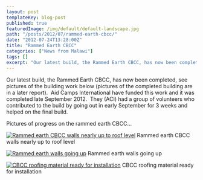 ```yaml
---
layout: post
templateKey: blog-post
published: true
featuredImage: /img/default/default-landscape.jpg
path: "/posts/2012/07/rammed-earth-cbcc/"
date: "2012-07-24T13:28:00Z"
title: "Rammed Earth CBCC"
categories: ["News from Malawi"]
tags: []
excerpt: "Our latest build, the Rammed Earth CBCC, has now been completed, see pictures of the building work ..."
---
```


Our latest build, the Rammed Earth CBCC, has now been completed, see pictures of the building work below (pictures of the completed building are in a later report).  Aid Camps International have funded this work and it was completed late September 2012.  They (ACI) had a group of volunteers who contributed to the build by going out in early September for 3 weeks and helped on the final build.

Pictures of progress on the rammed earth CBCC...

[![](https://f000.backblazeb2.com/file/avm-wp-uploads/2012/07/Ram-eth-CBCC1.jpg "Rammed earth CBCC walls nearly up to roof level")](https://www.landirani.org/news/2012/07/24/rammed-earth-cbcc/ram-eth-cbcc1/) Rammed earth CBCC walls nearly up to roof level

[![](https://f000.backblazeb2.com/file/avm-wp-uploads/2012/07/Ram-eth-CBCC2.jpg "Rammed earth walls going up")](https://www.landirani.org/news/2012/07/24/rammed-earth-cbcc/ram-eth-cbcc2/) Rammed earth walls going up

[![](https://f000.backblazeb2.com/file/avm-wp-uploads/2012/07/Ram-eth-CBCC3.jpg "CBCC roofing material ready for installation")](https://www.landirani.org/news/2012/07/24/rammed-earth-cbcc/ram-eth-cbcc3/) CBCC roofing material ready for installation
